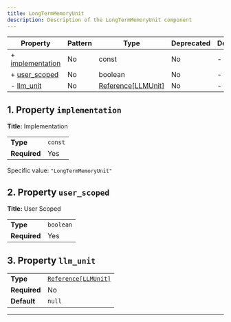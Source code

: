 ```yaml
---
title: LongTermMemoryUnit
description: Description of the LongTermMemoryUnit component
---
```


| Property                             | Pattern | Type               | Deprecated | Definition | Title/Description |
| ------------------------------------ | ------- | ------------------ | ---------- | ---------- | ----------------- |
| + [implementation](#implementation ) | No      | const              | No         | -          | Implementation    |
| + [user_scoped](#user_scoped )       | No      | boolean            | No         | -          | User Scoped       |
| - [llm_unit](#llm_unit )             | No      | [Reference[LLMUnit]](/docs/components/llmunit/overview) | No         | -          | -                 |

## <a name="implementation"></a>1. Property `implementation`

**Title:** Implementation

|              |         |
| ------------ | ------- |
| **Type**     | `const` |
| **Required** | Yes     |

Specific value: `"LongTermMemoryUnit"`

## <a name="user_scoped"></a>2. Property `user_scoped`

**Title:** User Scoped

|              |           |
| ------------ | --------- |
| **Type**     | `boolean` |
| **Required** | Yes       |

## <a name="llm_unit"></a>3. Property `llm_unit`

|              |                      |
| ------------ | -------------------- |
| **Type**     | [`Reference[LLMUnit]`](/docs/components/llmunit/overview) |
| **Required** | No                   |
| **Default**  | `null`               |

----------------------------------------------------------------------------------------------------------------------------
